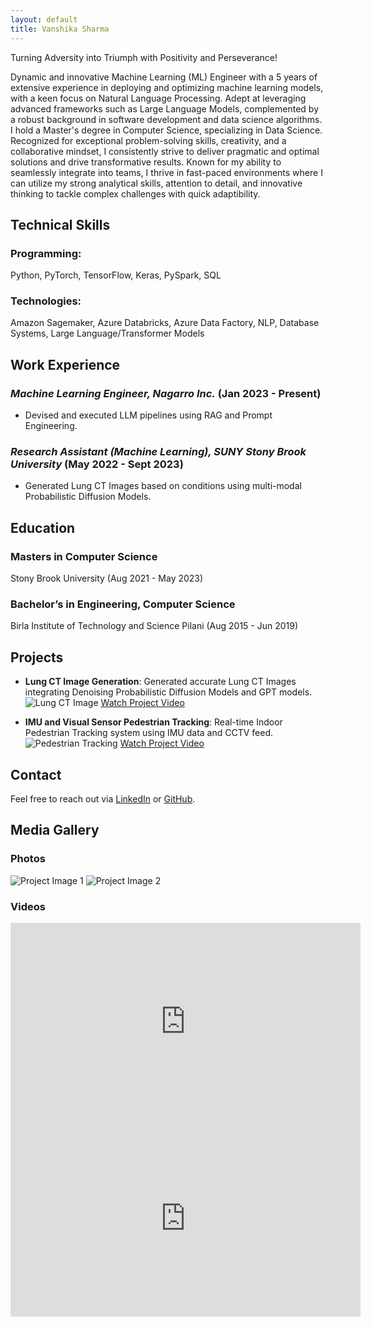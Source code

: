 ```yaml
---
layout: default
title: Vanshika Sharma
---
```


Turning Adversity into Triumph with Positivity and Perseverance!


Dynamic and innovative Machine Learning (ML) Engineer with a 5 years of extensive experience in deploying and optimizing machine learning models, with a keen focus on Natural Language Processing. Adept at leveraging advanced frameworks such as Large Language Models, complemented by a robust background in software development and data science algorithms. I hold a Master's degree in Computer Science, specializing in Data Science. Recognized for exceptional problem-solving skills, creativity, and a collaborative mindset, I consistently strive to deliver pragmatic and optimal solutions and drive transformative results. Known for my ability to seamlessly integrate into teams, I thrive in fast-paced environments where I can utilize my strong analytical skills, attention to detail, and innovative thinking to tackle complex challenges with quick adaptibility.

## Technical Skills
### Programming: 
Python, PyTorch, TensorFlow, Keras, PySpark, SQL
### Technologies: 
Amazon Sagemaker, Azure Databricks, Azure Data Factory, NLP, Database Systems, Large Language/Transformer Models

## Work Experience
### *Machine Learning Engineer, Nagarro Inc.* (Jan 2023 - Present)
- Devised and executed LLM pipelines using RAG and Prompt Engineering.

### *Research Assistant (Machine Learning), SUNY Stony Brook University* (May 2022 - Sept 2023)
- Generated Lung CT Images based on conditions using multi-modal Probabilistic Diffusion Models.

## Education
### Masters in Computer Science 
Stony Brook University (Aug 2021 - May 2023)
### Bachelor’s in Engineering, Computer Science
Birla Institute of Technology and Science Pilani (Aug 2015 - Jun 2019)

## Projects
- **Lung CT Image Generation**: Generated accurate Lung CT Images integrating Denoising Probabilistic Diffusion Models and GPT models.
  ![Lung CT Image](path/to/lung-ct-image.jpg)
  [Watch Project Video](https://www.youtube.com/watch?v=example)

- **IMU and Visual Sensor Pedestrian Tracking**: Real-time Indoor Pedestrian Tracking system using IMU data and CCTV feed.
  ![Pedestrian Tracking](path/to/pedestrian-tracking.jpg)
  [Watch Project Video](https://www.youtube.com/watch?v=example)

## Contact
Feel free to reach out via [LinkedIn](https://www.linkedin.com/in/vanshika-sharma-30112020/) or [GitHub](https://github.com/Vanshika-sh).

## Media Gallery
### Photos
![Project Image 1](path/to/project-image1.jpg)
![Project Image 2](path/to/project-image2.jpg)

### Videos
<iframe width="560" height="315" src="https://www.youtube.com/embed/example1" frameborder="0" allow="accelerometer; autoplay; encrypted-media; gyroscope; picture-in-picture" allowfullscreen></iframe>
<iframe width="560" height="315" src="https://www.youtube.com/embed/example2" frameborder="0" allow="accelerometer; autoplay; encrypted-media; gyroscope; picture-in-picture" allowfullscreen></iframe>
